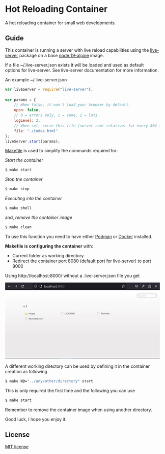 # Hot Reloading Container

A hot reloading container for small web developments.

## Guide

This container is running a server with live reload capabilities using the [live-server](https://www.npmjs.com/package/live-server) package on a base [node:19-alpine](https://hub.docker.com/_/node) image.

If a file ~/.live-server.json exists it will be loaded and used as default options for live-server. See live-server documentation for more information.

An example ~/.live-server.json

```javascript
var liveServer = require("live-server");

var params = {
    // When false, it won't load your browser by default.
    open: false,
    // 0 = errors only, 1 = some, 2 = lots
    logLevel: 2,
    // When set, serve this file (server root relative) for every 404 (useful for single-page applications)
    file: "./index.html"
};
liveServer.start(params);
```

[Makefile](https://makefiletutorial.com/) is used to simplify the commands required for:

*Start the container*

```bash
$ make start
```

*Stop the container*

```bash
$ make stop
```

*Executing into the container*

```bash
$ make shell
```

and, *remove the container image*

```bash
$ make clean
```

To use this function you need to have either [Podman](https://podman.io/) or [Docker](https://www.docker.com/) installed.

**Makefile is configuring the container** with:
- Current folder as working directory
- Redirect the container port 8080 (default port for live-server) to port 8000

Using http://localhost:8000/ without a .live-server.json file you get

![localhost:8000](./image/localhost_8000.webp)

A different working directory can be used by defining it in the container creation as following

```bash
$ make WD="../any/other/directory" start
```

This is only required the first time and the following you can use

```bash
$ make start
```

Remember to remove the container image when using another directory.


Good luck, I hope you enjoy it.

## License

[MIT license](http://www.opensource.org/licenses/mit-license.php)